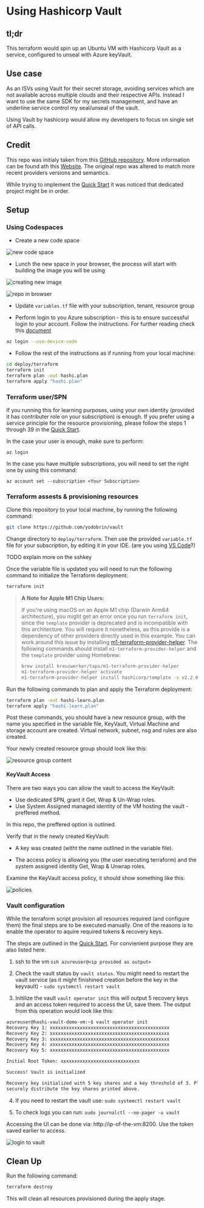 
# Using Hashicorp Vault

## tl;dr

This terraform would spin up an Ubuntu VM with Hashicorp Vault as a service, configured to unseal with Azure keyVault.

## Use case

As an ISVs using Vault for their secret storage, avoiding services which are not available across multiple clouds and their respective APIs. Instead I want to use the same SDK for my secrets management, and have an underline service control my seal/unseal of the vault.

Using Vault by hashicorp would allow my developers to focus on single set of API calls.

## Credit

This repo was initialy taken from this [GitHub repository](https://github.com/hashicorp/vault). More information can be found ath this [Website](https://www.vaultproject.io).
The original repo was altered to match more recent providers versions and semantics.

While trying to implement the [Quick Start](https://learn.hashicorp.com/tutorials/vault/autounseal-azure-keyvault?in=vault/auto-unseal) it was noticed that dedicated project might be in order.

## Setup

### Using Codespaces

- Create a new code space

![new code space](./media/new_code_space.png)

- Lunch the new space in your browser, the process will start with building the image you will be using

![creating new image](./media/image_creation.png)

![repo in browser](./media/repo_in_space.png)

- Update ```variables.tf``` file with your subscription, tenant, resource group

- Perform login to you Azure subscription - this is to ensure successful login to your account. Follow the instructions. For further reading check this [document](https://docs.microsoft.com/en-us/cli/azure/reference-index?view=azure-cli-latest#az-login)

```bash
az login --use-device-code
```

- Follow the rest of the instructions as if running from your local machine:

```bash
cd deploy/terraform
terraform init
terraform plan -out hashi.plan
terraform apply "hashi.plan"
```

### Terraform user/SPN

If you running this for learning purposes, using your own identity (provided it has contributer role on your subscription) is enough. If you prefer using a service principle for the resource provisioning, please follow the steps 1 through 39 in the [Quick Start](https://learn.hashicorp.com/tutorials/vault/autounseal-azure-keyvault?in=vault/auto-unseal#create-an-azure-service-principal).

In the case your user is enough, make sure to perform:

```azurecli
az login
```

In the case you have multiple subscriptions, you will need to set the right one by using this command:

```azurecli
az account set --subscription <Your Subscription>
```

### Terraform assests & provisioning resources

Clone this repository to your local machine, by running the following command:

```bash
git clone https://github.com/yodobrin/vault
```

Change directory to ```deploy/terraform```.
Then use the provided ```variable.tf``` file for your subscription, by editing it in your IDE. (are you using [VS Code](https://code.visualstudio.com/download)?)

TODO explain more on the sshkey

Once the variable file is updated you will need to run the following command to initialize the Terraform deployment:

```bash
terraform init
```

>
> **A Note for Apple M1 Chip Users:**
>
> If you're using macOS on an Apple M1 chip (Darwin Arm64 architecture), you might get an error once you run
> `terraform init`, since the `template` provider is deprecated and is incompatible with this architecture. You will require it
> nonetheless, as this provide is a dependency of other providers directly used in this example.  You can work around this issue
> by installing [m1-terraform-provider-helper](https://github.com/kreuzwerker/m1-terraform-provider-helper).
> The following commands should install `m1-terraform-provider-helper` and the `template` provider using Homebrew:
>
> ```bash
> brew install kreuzwerker/taps/m1-terraform-provider-helper
> m1-terraform-provider-helper activate
> m1-terraform-provider-helper install hashicorp/template -v v2.2.0
> ```
>

Run the following commands to plan and apply the Terraform deployment:

```bash
terraform plan -out hashi-learn.plan
terraform apply "hashi-learn.plan"
```

Post these commands, you should have a new resource group, with the name you specified in the variable file, KeyVault, Virtual Machine and storage account are created. Virtual network, subnet, nsg and rules are also created.

Your newly created resource group should look like this:

![resource group content](./media/rg_contnet.png)

#### KeyVault Access

There are two ways you can allow the vault to access the KeyVault:

- Use dedicated SPN, grant it Get, Wrap & Un-Wrap roles.
- Use System Assigned managed identity of the VM hosting the vault - preffered method.

In this repo, the preffered option is outlined.

Verify that in the newly created KeyVault:

- A key was created (witht the name outlined in the variable file).

- The access policy is allowing you (the user executing terraform) and the system assigned identity Get, Wrap & Unwrap roles.

Examine the KeyVault access policy, it should show something like this:

![policies](./media/akv_policies.png)

### Vault configuration

While the terraform script provision all resources required (and configure them) the final steps are to be executed manually. One of the reasons is to enable the operator to aquire required tokens & recovery keys.

The steps are outlined in the [Quick Start](https://learn.hashicorp.com/tutorials/vault/autounseal-azure-keyvault?in=vault/auto-unseal#step-2-test-the-auto-unseal-feature).
For convienient purpose they are also listed here:

1. ssh to the vm ```ssh azureuser@<ip provided as output>```

2. Check the vault status by ```vault status```. You might need to restart the vault service (as it might finishined creation before the key in the keyvault) - ```sudo systemctl restart vault```

3. Initilize the vault ```vault operator init``` this will output 5 recovery keys and an access token required to access the UI, save them. The output from this operation would look like this:

```bash
azureuser@hashi-vault-demo-vm:~$ vault operator init
Recovery Key 1: xxxxxxxxxxxxxxxxxxxxxxxxxxxxxxxxxxxxxxxxxxxx
Recovery Key 2: xxxxxxxxxxxxxxxxxxxxxxxxxxxxxxxxxxxxxxxxxxxx
Recovery Key 3: xxxxxxxxxxxxxxxxxxxxxxxxxxxxxxxxxxxxxxxxxxxx
Recovery Key 4: xxxxxxxxxxxxxxxxxxxxxxxxxxxxxxxxxxxxxxxxxxxx
Recovery Key 5: xxxxxxxxxxxxxxxxxxxxxxxxxxxxxxxxxxxxxxxxxxxx

Initial Root Token: xxxxxxxxxxxxxxxxxxxxxxxxxxxxx

Success! Vault is initialized

Recovery key initialized with 5 key shares and a key threshold of 3. Please
securely distribute the key shares printed above.
```

4. If you need to restart the vault use: ```sudo systemctl restart vault```

5. To check logs you can run: ```sudo journalctl --no-pager -u vault```

Accessing the UI can be done via: http://ip-of-the-vm:8200. Use the token saved earlier to access.

![login to vault](./media/login_to_vault.png)

## Clean Up

Run the following command:

```bash
terraform destroy
```

This will clean all resources provisioned during the apply stage.
